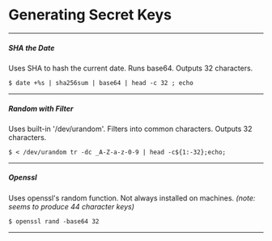 # Generating Secret Keys
------
##### SHA the Date
Uses SHA to hash the current date. Runs base64. Outputs 32 characters.
```
$ date +%s | sha256sum | base64 | head -c 32 ; echo
```
------
##### Random with Filter
Uses built-in '/dev/urandom'. Filters into common characters. Outputs 32 characters.
```
$ < /dev/urandom tr -dc _A-Z-a-z-0-9 | head -c${1:-32};echo;
```
------
##### Openssl
Uses openssl's random function. Not always installed on machines.
*(note: seems to produce 44 character keys)*
```
$ openssl rand -base64 32
```
------
